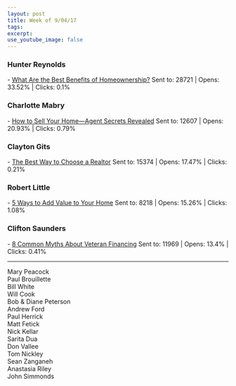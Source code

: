 ```yaml
---
layout: post
title: Week of 9/04/17
tags:
excerpt:
use_youtube_image: false
---
```


<h3>Hunter Reynolds</h3> - <a href="http://hosted-p0.vresp.com/1913655/dd460644c8/ARCHIVE" target="_blank">What Are the Best Benefits of Homeownership?</a>
Sent to: 28721  |  Opens: 33.52%  |   Clicks: 0.1%

<h3>Charlotte Mabry</h3> - <a href="http://hosted-p0.vresp.com/995875/417384859f/ARCHIVE" target="_blank">How to Sell Your Home—Agent Secrets Revealed</a>
Sent to: 12607  |  Opens: 20.93%  |   Clicks: 0.79%

<h3>Clayton Gits</h3> - <a href="http://hosted-p0.vresp.com/1805141/29a93560ee/ARCHIVE" target="_blank">The Best Way to Choose a Realtor</a>
Sent to: 15374  |  Opens: 17.47%  |   Clicks: 0.21%

<h3>Robert Little</h3> - <a href="http://hosted-p0.vresp.com/1966079/831466a8d1/ARCHIVE" target="_blank">5 Ways to Add Value to Your Home</a>
Sent to: 8218  |  Opens: 15.26%  |   Clicks: 1.08%

<h3>Clifton Saunders</h3> - <a href="">8 Common Myths About Veteran Financing</a>
Sent to: 11969  |  Opens: 13.4%  |   Clicks: 0.41%

<hr>

Mary Peacock<br>
Paul Brouillette<br>
Bill White<br>
Will Cook<br>
Bob & Diane Peterson<br>
Andrew Ford<br>
Paul Herrick<br>
Matt Fetick<br>
Nick Kellar <br>
Sarita Dua<br>
Don Vallee<br>
Tom Nickley<br>
Sean Zanganeh<br>
Anastasia Riley<br>
John Simmonds<br>

